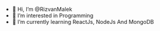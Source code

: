 - 👋 Hi, I’m @RizvanMalek
- 👀 I’m interested in Programming
- 🌱 I’m currently learning ReactJs, NodeJs And MongoDB

<!---
RizvanMalek/RizvanMalek is a ✨ special ✨ repository because its `README.md` (this file) appears on your GitHub profile.
You can click the Preview link to take a look at your changes.
--->
